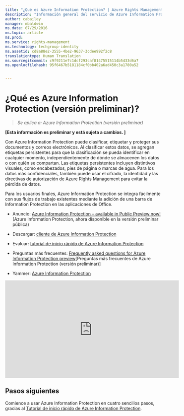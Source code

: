 ```yaml
---
title: "¿Qué es Azure Information Protection? | Azure Rights Management"
description: "Información general del servicio de Azure Information Protection, ahora en vista preliminar"
author: cabailey
manager: mbaldwin
ms.date: 07/29/2016
ms.topic: article
ms.prod: 
ms.service: rights-management
ms.technology: techgroup-identity
ms.assetid: cd8a88e2-3555-4be2-9637-3cdee992f2c8
translationtype: Human Translation
ms.sourcegitcommit: c9f9211e7c1dcf293caf81475515114b5433d6a7
ms.openlocfilehash: 95f6467b5181184cf0bb402a6ad450c3a1780a52


---
```


# ¿Qué es Azure Information Protection (versión preliminar)?

>*Se aplica a: Azure Information Protection (versión preliminar)*

**[Esta información es preliminar y está sujeta a cambios. ]**

Con Azure Information Protection puede clasificar, etiquetar y proteger sus documentos y correos electrónicos. Al clasificar estos datos, se agregan etiquetas persistentes para que la clasificación se pueda identificar en cualquier momento, independientemente de dónde se almacenen los datos o con quién se compartan. Las etiquetas persistentes incluyen distintivos visuales, como encabezados, pies de página o marcas de agua. Para los datos más confidenciales, también puede usar el cifrado, la identidad y las directivas de autorización de Azure Rights Management para evitar la pérdida de datos. 

Para los usuarios finales, Azure Information Protection se integra fácilmente con sus flujos de trabajo existentes mediante la adición de una barra de Information Protection en las aplicaciones de Office. 

- Anuncio: [Azure Information Protection – available in Public Preview now!](https://blogs.technet.microsoft.com/enterprisemobility/2016/07/12/azure-information-protection-public-preview-available-now/) (Azure Information Protection, ahora disponible en la versión preliminar pública)

- Descargar: [cliente de Azure Information Protection](https://www.microsoft.com/en-us/download/details.aspx?id=53018)

- Evaluar: [tutorial de inicio rápido de Azure Information Protection](infoprotect-quick-start-tutorial.md) 

- Preguntas más frecuentes: [Frequently asked questions for Azure Information Protection preview](faq.md)[Preguntas más frecuentes de Azure Information Protection (versión preliminar)]

- Yammer: [Azure Information Protection](https://www.yammer.com/askipteam/#/threads/inGroup?type=in_group&feedId=8652489&view=all)


<iframe width="560" height="315" src="https://www.youtube.com/embed/N9Ip0m6d3G0" frameborder="0" allowfullscreen></iframe>

## Pasos siguientes

Comience a usar Azure Information Protection en cuatro sencillos pasos, gracias al [Tutorial de inicio rápido de Azure Information Protection](infoprotect-quick-start-tutorial.md).


<!--HONumber=Aug16_HO4-->


